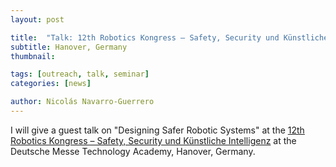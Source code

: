 ```yaml
---
layout: post

title:  "Talk: 12th Robotics Kongress – Safety, Security und Künstliche Intelligenz"
subtitle: Hanover, Germany
thumbnail: 

tags: [outreach, talk, seminar]
categories: [news]

author: Nicolás Navarro-Guerrero
---
```


I will give a guest talk on "Designing Safer Robotic Systems" at the <a href="https://www.technology-academy.group/project/rk23/" target="_blank">
12th Robotics Kongress – Safety, Security und Künstliche Intelligenz</a> at the Deutsche Messe Technology Academy, Hanover, Germany.
<!--more-->


